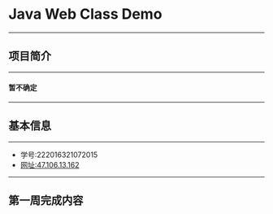 # Java Web Class Demo
___
## 项目简介
___
#### 暂不确定
___
## 基本信息
___
* 学号:222016321072015
* [网址:47.106.13.162](http://47.106.13.162.com)
___
## 第一周完成内容
